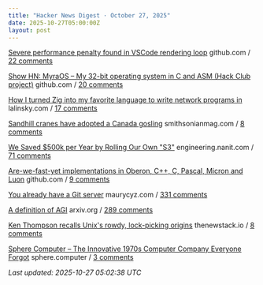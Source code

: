 ```yaml
---
title: "Hacker News Digest · October 27, 2025"
date: 2025-10-27T05:00:00Z
layout: post
---
```


[Severe performance penalty found in VSCode rendering loop](https://github.com/microsoft/vscode/issues/272155)  github.com / [22 comments](https://news.ycombinator.com/item?id=45717285)

[Show HN: MyraOS – My 32-bit operating system in C and ASM (Hack Club project)](https://github.com/dvir-biton/MyraOS)  github.com / [20 comments](https://news.ycombinator.com/item?id=45715055)

[How I turned Zig into my favorite language to write network programs in](https://lalinsky.com/2025/10/26/zio-async-io-for-zig.html)  lalinsky.com / [17 comments](https://news.ycombinator.com/item?id=45716109)

[Sandhill cranes have adopted a Canada gosling](https://www.smithsonianmag.com/science-nature/these-sandhill-cranes-have-adopted-a-canadian-gosling-and-birders-have-flocked-to-watch-the-strange-family-180986828/)  smithsonianmag.com / [8 comments](https://news.ycombinator.com/item?id=45672615)

[We Saved $500k per Year by Rolling Our Own "S3"](https://engineering.nanit.com/how-we-saved-500-000-per-year-by-rolling-our-own-s3-6caec1ee1143)  engineering.nanit.com / [71 comments](https://news.ycombinator.com/item?id=45715204)

[Are-we-fast-yet implementations in Oberon, C++, C, Pascal, Micron and Luon](https://github.com/rochus-keller/Are-we-fast-yet)  github.com / [9 comments](https://news.ycombinator.com/item?id=45715873)

[You already have a Git server](https://maurycyz.com/misc/easy_git/)  maurycyz.com / [331 comments](https://news.ycombinator.com/item?id=45710721)

[A definition of AGI](https://arxiv.org/abs/2510.18212)  arxiv.org / [289 comments](https://news.ycombinator.com/item?id=45713959)

[Ken Thompson recalls Unix's rowdy, lock-picking origins](https://thenewstack.io/ken-thompson-recalls-unixs-rowdy-lock-picking-origins/)  thenewstack.io / [8 comments](https://news.ycombinator.com/item?id=45713359)

[Sphere Computer – The Innovative 1970s Computer Company Everyone Forgot](https://sphere.computer/)  sphere.computer / [3 comments](https://news.ycombinator.com/item?id=45683536)


_Last updated: 2025-10-27 05:02:38 UTC_
